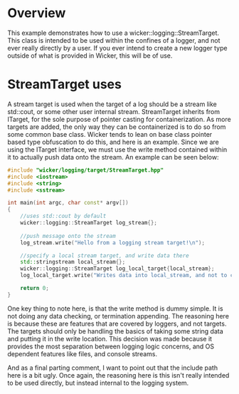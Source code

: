 # Overview
This example demonstrates how to use a wicker::logging::StreamTarget. This class is intended to be used within the confines of a logger, and not ever really directly by a user. If you ever intend to create a new logger type outside of what is provided in Wicker, this will be of use.

# StreamTarget uses
A stream target is used when the target of a log should be a stream like std::cout, or some other user internal stream. StreamTarget inherits from ITarget, for the sole purpose of pointer casting for containerization. As more targets are added, the only way they can be containerized is to do so from some common base class. Wicker tends to lean on base class pointer based type obfuscation to do this, and here is an example. Since we are using the ITarget interface, we must use the write method contained within it to actually push data onto the stream. An example can be seen below:

```c++
#include "wicker/logging/target/StreamTarget.hpp"
#include <iostream>
#include <string>
#include <sstream>

int main(int argc, char const* argv[])
{
    //uses std::cout by default
    wicker::logging::StreamTarget log_stream{};
    
    //push message onto the stream
    log_stream.write("Hello from a logging stream target!\n");

    //specify a local stream target, and write data there
    std::stringstream local_stream{};
    wicker::logging::StreamTarget log_local_target{local_stream};
    log_local_target.write("Writes data into local_stream, and not to cout.\n");

    return 0;
}

```

One key thing to note here, is that the write method is dummy simple. It is not doing any data checking, or termination appending. The reasoning here is because these are features that are covered by loggers, and not targets. The targets should only be handling the basics of taking some string data and putting it in the write location. This decision was made because it provides the most separation between logging logic concerns, and OS dependent features like files, and console streams. 

And as a final parting comment, I want to point out that the include path here is a bit ugly. Once again, the reasoning here is this isn't really intended to be used directly, but instead internal to the logging system. 